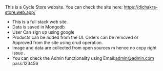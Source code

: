 This is a Cycle Store  website. 
You can check the site here: https://dichakra-store.web.app/
* This is a full stack web site.
* Data is saved in Mongodb 
* User Can sign up using google 
* Products can be added from the UI. Orders can be removed or Approved from the site using crud operation.  
* Image and data are collected from open sources m hence no copy right issue . 
* You can check the Admin functionality using 
Email:admin@admin.com
pass:123456

